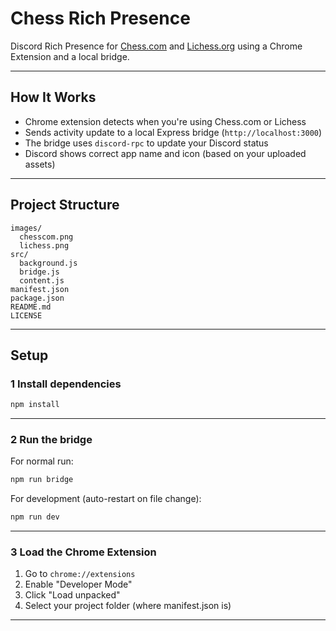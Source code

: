 # Chess Rich Presence

Discord Rich Presence for [Chess.com](https://www.chess.com/) and [Lichess.org](https://lichess.org) using a Chrome Extension and a local bridge.

---

## How It Works

-   Chrome extension detects when you're using Chess.com or Lichess
-   Sends activity update to a local Express bridge (`http://localhost:3000`)
-   The bridge uses `discord-rpc` to update your Discord status
-   Discord shows correct app name and icon (based on your uploaded assets)

---

## Project Structure

```
images/
  chesscom.png
  lichess.png
src/
  background.js
  bridge.js
  content.js
manifest.json
package.json
README.md
LICENSE
```

---

## Setup

### 1 Install dependencies

```bash
npm install
```

---

### 2 Run the bridge

For normal run:

```bash
npm run bridge
```

For development (auto-restart on file change):

```bash
npm run dev
```

---

### 3 Load the Chrome Extension

1. Go to `chrome://extensions`
2. Enable "Developer Mode"
3. Click "Load unpacked"
4. Select your project folder (where manifest.json is)

---
